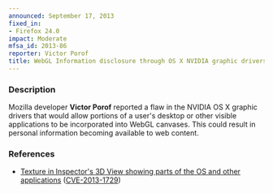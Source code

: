 ```yaml
---
announced: September 17, 2013
fixed_in:
- Firefox 24.0
impact: Moderate
mfsa_id: 2013-86
reporter: Victor Porof
title: WebGL Information disclosure through OS X NVIDIA graphic drivers
---
```


<h3>Description</h3>

<p>Mozilla developer <strong>Victor Porof</strong> reported a flaw in the  NVIDIA OS X graphic drivers that would allow portions of a user's desktop or other visible applications to be incorporated into WebGL canvases. This could result in personal information becoming available to web content.
</p>


<h3>References</h3>

<ul>
  <li><a href="https://bugzilla.mozilla.org/show_bug.cgi?id=879656">
       Texture in Inspector's 3D View showing parts of the OS and other applications</a> (<a href="http://cve.mitre.org/cgi-bin/cvename.cgi?name=CVE-2013-1729" class="ex-ref">CVE-2013-1729</a>)</li>
</ul>




